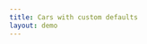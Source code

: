 ```yaml
---
title: Cars with custom defaults
layout: demo
---
```

<div
    data-drivenow-widget='SearchWidget'
    data-vehicle-category='car-hire'
    data-location-country-code="US"
    data-pickup-location="geo;Washington Dulles Airport (IAD);38.967495,-77.4495388"
    data-pickup-date="2019-05-20"
    data-dropoff-date="2019-05-25"
    data-pickup-time="8:00"
    data-dropoff-time="14:15"
></div>